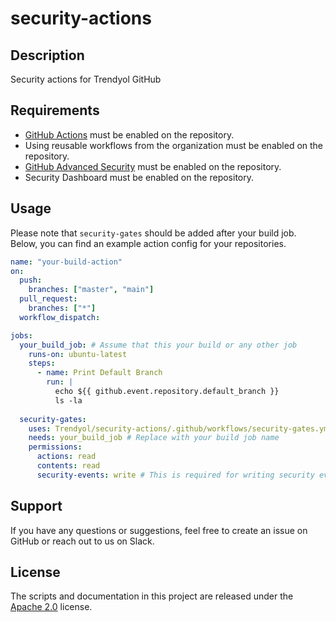 # security-actions

## Description
Security actions for Trendyol GitHub 

## Requirements
* [GitHub Actions](
    https://help.github.com/en/articles/about-github-actions#about-github-actions)
    must be enabled on the repository.
* Using reusable workflows from the organization must be enabled on the repository.
* [GitHub Advanced Security](https://docs.github.com/en/github/getting-started-with-github/about-github-advanced-security) must be enabled on the repository.
* Security Dashboard must be enabled on the repository.


## Usage
Please note that `security-gates` should be added after your build job. Below, you can find an example action config for your repositories.

```yaml
name: "your-build-action"
on:
  push:
    branches: ["master", "main"]
  pull_request:
    branches: ["*"]
  workflow_dispatch:

jobs:
  your_build_job: # Assume that this your build or any other job
    runs-on: ubuntu-latest
    steps:
      - name: Print Default Branch
        run: |
          echo ${{ github.event.repository.default_branch }}
          ls -la
          
  security-gates:
    uses: Trendyol/security-actions/.github/workflows/security-gates.yml@master
    needs: your_build_job # Replace with your build job name
    permissions:
      actions: read
      contents: read
      security-events: write # This is required for writing security events to built-in GitHub Security Dashboard

```

## Support
If you have any questions or suggestions, feel free to create an issue on GitHub or reach out to us on Slack.
## License
The scripts and documentation in this project are released under the [Apache 2.0](LICENSE) license.
